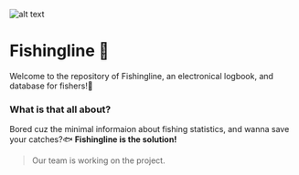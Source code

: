 ![alt text](https://i.ibb.co/yhFvck7/output-onlinepngtools.png)
# Fishingline 🐠
Welcome to the repository of Fishingline, an electronical logbook, and database for fishers!🎣
### What is that all about?
Bored cuz the minimal informaion about fishing statistics, and wanna save your catches?🐟
**Fishingline is the solution!**
>Our team is working on the project.